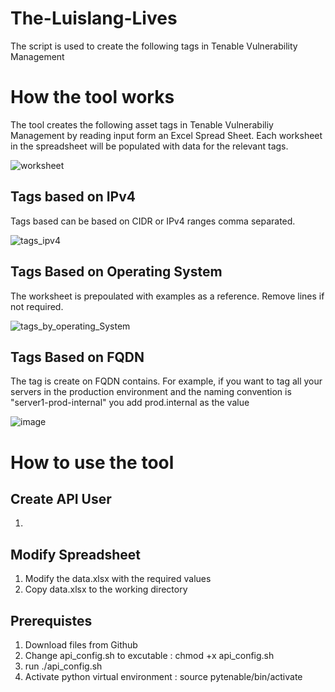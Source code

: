 # The-Luislang-Lives

The script is used to create the following tags in Tenable Vulnerability Management 

# How the tool works

The tool creates the following asset tags in Tenable Vulnerabiliy Management by reading input form an Excel Spread Sheet. Each worksheet in the spreadsheet will be populated with data for the relevant tags.

![worksheet](https://github.com/user-attachments/assets/8fc7e678-396c-49b8-a23f-db296d9e17f5)

## Tags based on IPv4

Tags based can be based on CIDR or IPv4 ranges comma separated.

![tags_ipv4](https://github.com/user-attachments/assets/951e23ff-12b2-4054-8781-bd7934c4bf22)

## Tags Based on Operating System

The worksheet is prepoulated with examples as a reference. Remove lines if not required.

![tags_by_operating_System](https://github.com/user-attachments/assets/23a0bb1f-70b9-4ae5-a90c-df026e1db313)

## Tags Based on FQDN

The tag is create on FQDN contains. For example, if you want to tag all your servers in the production environment and the naming convention is "server1-prod-internal" you add prod.internal as the value

![image](https://github.com/user-attachments/assets/583b3b01-339c-4ad4-8a6d-b4e58c217e87)

# How to use the tool

## Create API User
1. 


## Modify Spreadsheet

1. Modify the data.xlsx with the required values
2. Copy data.xlsx to the working directory

## Prerequistes

1. Download files from Github
2. Change api_config.sh to excutable : chmod +x api_config.sh
3. run ./api_config.sh
4. Activate python virtual environment : source pytenable/bin/activate



